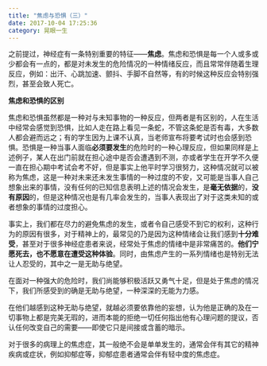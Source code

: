 ```yaml
---
title: "焦虑与恐惧（三）"
date: 2017-10-04 17:25:36
category: 晃眼一生
---
```


之前提过，神经症有一条特别重要的特征——**焦虑**。焦虑和恐惧是每一个人或多或少都会有一点的，都是对未发生的危险情况的一种情绪反应，而且常常伴随着生理反应，例如：出汗、心跳加速、颤抖、手脚不自然等，有的时候这种反应会特别强烈，甚至会致人死亡。

**焦虑和恐惧的区别**

焦虑和恐惧虽然都是一种对与未知事物的一种反应，但两者是有区别的，人在生活中经常会感觉到恐惧，比如人走在路上看见一条蛇，不管这条蛇是否有毒，大多数人都会避而远之；有的学生因为上课不认真，当老师宣布将要考试时也会感到恐惧。恐惧是一种当事人面临**必须要发生**的危险时的一种心理反应，但如果同样是上述例子，某人在出门前就在担心途中是否会遭遇到不测，亦或者学生在开学不久便一直在担心期中考试会考不好，但是事实上他平时学习很努力，这种情况就可以被称为焦虑，这是一种对未来还未发生事情的一种过度的不安，又可能是当事人自己想象出来的事情，没有任何的已知信息表明上述的情况会发生，是**毫无依据**的，**没有原因**的，但是这种情况也是有几率会发生的，当事人表现出了对于这类未知的或者想象的事情的过度担心。

事实上，我们都在尽力的避免焦虑的发生，或者令自己感受不到它的权利，这种行为的原因有很多，对于精神上的，最常见的乃是因为这种情绪会让我们感到**十分难受**，甚至对于很多神经症患者来说，经常处于焦虑的情绪中是非常痛苦的。**他们宁愿死去，也不愿意在遭受这种体验**。同时，由焦虑产生的一系列情绪也是特别无法让人忍受的，其中之一是无助与绝望。

在面对一种强大的危险时，我们尚能够积极活跃又勇气十足，但是处于焦虑的情况下，我们所感受到的确是无助与绝望，一种深深的无能为力感。

在他们越感到这种无助与绝望，就越必须要依靠他的妄想，认为他是正确的及在一切事物上都是完美无瑕的，进而本能的拒绝一切任何指出他有心理问题的提议，否认任何改变自己的需要——即使它只是间接或含蓄的暗示。

对于很多的病理上的焦虑症，其一般绝不会是单单发生的，通常会伴有其它的精神疾病或症状，例如抑郁症等，抑郁症患者通常会伴有轻中度的焦虑症。





